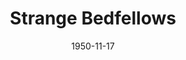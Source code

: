 ---
title: Strange Bedfellows
date: 1950-11-17
closing_date: 1950-11-25
layout: productions
featured_image: 
image_caption:
image_credit:
playbill: 
category: 
Theatre: Theatre Jacksonville
Venue: Little Theatre
cast:
  Addie Cromwell Hampton: Jewett Ashley
  Beulah: Jeanne Strickland
  Birdie: Sue Miller
  Clarissa Blynn Cromwell: Marion Conner
  Gifford Hampton: George Durney
  Julia Cromwell: Jean Heebner
  Lillian Hampton: Sabina Clair Reiser
  Ling: Bill Gibbs
  Matthew Cromwell: Snick Ogden
  Mayor Ambrose Tibbett: Richard Kaszner
  Mrs. Gimble: Billie Lane Rush
  Mrs. Tillie Sparker: Jane Porter
  Mrs. Worley: Mildred Thomas
  Nicky Hampton:
    - Frank Seghers, Jr.
    - Mathis Lee Becker
  Opal: Bonnie Manes
  Senator William Cromwell: Major J. Reiser
  Vincent Pemberton: Jack Vaughn
  Zita: June Bowden
crew:
  Director: Paul E. Geisenhof
  Assistant Director:
    - Jeanne Strickland
    - Sue Miller
  Book Holder: Eve Oltman
  Curtain: L.J. Gift
  Light Controls: Walter Quattlebaum
  Make-up Assistant:
    - Elmo Lehman
    - Jane Porter
    - Ernestine Taylor
    - Roy Meischner
  Make-up Chairman: Richard Kaszner
  Music: Su Hawkins
  Properties Assistant:
    - Helen Jones
    - Ruth Hamilton
    - Larry Johnson
    - Margaret Grimm
    - Deane Jackson
    - Joan Brown
    - Janet Sucow
    - Larry Zell
    - Edna Spindel
  Properties Chairman: Edythe Price
  Set and Technical Direction: Bernard W. Kane
  Set Color Design: Jay Harder
  Set Construction and Painting:
    - Walter Quattlebaum
    - Edna Spindel
    - Shirley Kane
    - Reine Arrington
    - Jimmy Dawson
    - Frankie Goldberg
    - Gloria Meekins
    - Grace Ogden
    - Larry Zell
    - Laurel Barton
    - Jean Rabin
  Stage Manager: Peggy Gift
  Wardrobe Chairman: 
  - Eula Mae Snow
  - Madelon Geisenhof
  Wardrobe Assistant:
    - Ann Pafford Welch
    - Karen O'Shaughnessy
    - Margaret Fairweather
    - Helen List
    - Edna Spindel
    - Laurel Barton
    - Dorothy Womble
    - Doris Hobgood
    - Mrs. R.P. Broome
    - Polly Clendening
    - Jean Rabin
orchestra:
external_links:
---